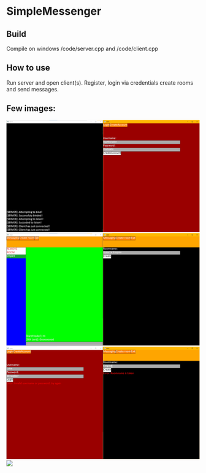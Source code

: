 # SimpleMessenger
## Build
Compile on windows /code/server.cpp and /code/client.cpp

## How to use
Run server and open client(s). Register, login via credentials create rooms and send messages.


## Few images:
![](/pictures/1.jpg)
![](/pictures/2.jpg)
![](/pictures/3.jpg)
![](/pictures/4.jpg)

